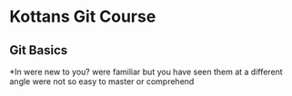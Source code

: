 # Kottans Git Course
## Git Basics
*In 
were new to you?
were familiar but you have seen them at a different angle
were not so easy to master or comprehend